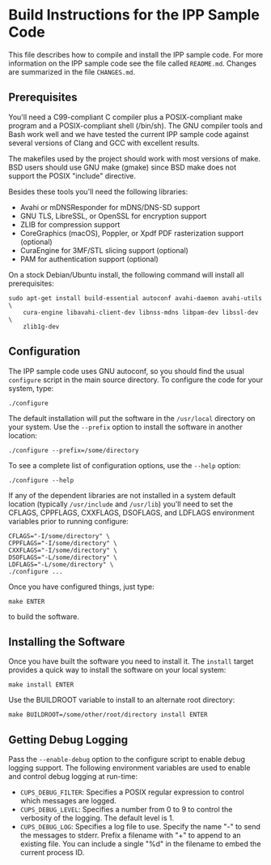 Build Instructions for the IPP Sample Code
==========================================

This file describes how to compile and install the IPP sample code. For more
information on the IPP sample code see the file called `README.md`.  Changes are
summarized in the file `CHANGES.md`.


Prerequisites
-------------

You'll need a C99-compliant C compiler plus a POSIX-compliant make program and
a POSIX-compliant shell (/bin/sh).  The GNU compiler tools and Bash work well
and we have tested the current IPP sample code against several versions of Clang
and GCC with excellent results.

The makefiles used by the project should work with most versions of make.  BSD
users should use GNU make (gmake) since BSD make does not support the POSIX
"include" directive.

Besides these tools you'll need the following libraries:

- Avahi or mDNSResponder for mDNS/DNS-SD support
- GNU TLS, LibreSSL, or OpenSSL for encryption support
- ZLIB for compression support
- CoreGraphics (macOS), Poppler, or Xpdf PDF rasterization support (optional)
- CuraEngine for 3MF/STL slicing support (optional)
- PAM for authentication support (optional)

On a stock Debian/Ubuntu install, the following command will install all
prerequisites:

    sudo apt-get install build-essential autoconf avahi-daemon avahi-utils \
        cura-engine libavahi-client-dev libnss-mdns libpam-dev libssl-dev \
        zlib1g-dev


Configuration
-------------

The IPP sample code uses GNU autoconf, so you should find the usual `configure`
script in the main source directory.  To configure the code for your system,
type:

    ./configure

The default installation will put the software in the `/usr/local` directory on
your system.  Use the `--prefix` option to install the software in another
location:

    ./configure --prefix=/some/directory

To see a complete list of configuration options, use the `--help` option:

    ./configure --help

If any of the dependent libraries are not installed in a system default location
(typically `/usr/include` and `/usr/lib`) you'll need to set the CFLAGS,
CPPFLAGS, CXXFLAGS, DSOFLAGS, and LDFLAGS environment variables prior to running
configure:

    CFLAGS="-I/some/directory" \
    CPPFLAGS="-I/some/directory" \
    CXXFLAGS="-I/some/directory" \
    DSOFLAGS="-L/some/directory" \
    LDFLAGS="-L/some/directory" \
    ./configure ...

Once you have configured things, just type:

    make ENTER

to build the software.


Installing the Software
-----------------------

Once you have built the software you need to install it.  The `install` target
provides a quick way to install the software on your local system:

    make install ENTER

Use the BUILDROOT variable to install to an alternate root directory:

    make BUILDROOT=/some/other/root/directory install ENTER


Getting Debug Logging
---------------------

Pass the `--enable-debug` option to the configure script to enable debug logging
support.  The following environment variables are used to enable and control
debug logging at run-time:

- `CUPS_DEBUG_FILTER`: Specifies a POSIX regular expression to control which
  messages are logged.
- `CUPS_DEBUG_LEVEL`: Specifies a number from 0 to 9 to control the verbosity of
  the logging. The default level is 1.
- `CUPS_DEBUG_LOG`: Specifies a log file to use.  Specify the name "-" to send
  the messages to stderr.  Prefix a filename with "+" to append to an existing
  file.  You can include a single "%d" in the filename to embed the current
  process ID.
